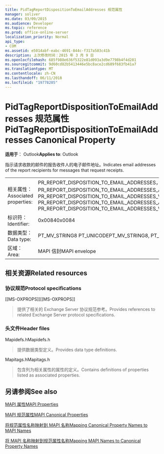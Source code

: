```yaml
---
title: PidTagReportDispositionToEmailAddresses 规范属性
manager: soliver
ms.date: 03/09/2015
ms.audience: Developer
ms.topic: reference
ms.prod: office-online-server
localization_priority: Normal
api_type:
- COM
ms.assetid: e5014abf-eabc-4691-844c-f317a503c41b
description: 上次修改时间：2015 年 3 月 9 日
ms.openlocfilehash: 685f988e636f5322e81d093a3d9e7798b4f4d281
ms.sourcegitcommit: 9d60cd82b5413446e5bc8ace2cd689f683fb41a7
ms.translationtype: MT
ms.contentlocale: zh-CN
ms.lasthandoff: 06/11/2018
ms.locfileid: "19778205"
---
```

# <a name="pidtagreportdispositiontoemailaddresses-canonical-property"></a><span data-ttu-id="c26d0-103">PidTagReportDispositionToEmailAddresses 规范属性</span><span class="sxs-lookup"><span data-stu-id="c26d0-103">PidTagReportDispositionToEmailAddresses Canonical Property</span></span>

  
  
<span data-ttu-id="c26d0-104">**适用于**： Outlook</span><span class="sxs-lookup"><span data-stu-id="c26d0-104">**Applies to**: Outlook</span></span> 
  
<span data-ttu-id="c26d0-105">指示请求收款的邮件的报告收件人的电子邮件地址。</span><span class="sxs-lookup"><span data-stu-id="c26d0-105">Indicates email addresses of the report recipients for messages that request receipts.</span></span>
  
|||
|:-----|:-----|
|<span data-ttu-id="c26d0-106">相关属性：</span><span class="sxs-lookup"><span data-stu-id="c26d0-106">Associated properties:</span></span>  <br/> |<span data-ttu-id="c26d0-107">PR_REPORT_DISPOSITION_TO_EMAIL_ADDRESSES，PR_REPORT_DISPOSITION_TO_EMAIL_ADDRESSES_A，PR_REPORT_DISPOSITION_TO_EMAIL_ADDRESSES_W</span><span class="sxs-lookup"><span data-stu-id="c26d0-107">PR_REPORT_DISPOSITION_TO_EMAIL_ADDRESSES, PR_REPORT_DISPOSITION_TO_EMAIL_ADDRESSES_A, PR_REPORT_DISPOSITION_TO_EMAIL_ADDRESSES_W</span></span>  <br/> |
|<span data-ttu-id="c26d0-108">标识符：</span><span class="sxs-lookup"><span data-stu-id="c26d0-108">Identifier:</span></span>  <br/> |<span data-ttu-id="c26d0-109">0x0084</span><span class="sxs-lookup"><span data-stu-id="c26d0-109">0x0084</span></span>  <br/> |
|<span data-ttu-id="c26d0-110">数据类型：</span><span class="sxs-lookup"><span data-stu-id="c26d0-110">Data type:</span></span>  <br/> |<span data-ttu-id="c26d0-111">PT_MV_STRING8 PT_UNICODE</span><span class="sxs-lookup"><span data-stu-id="c26d0-111">PT_MV_STRING8, PT_UNICODE</span></span>  <br/> |
|<span data-ttu-id="c26d0-112">区域：</span><span class="sxs-lookup"><span data-stu-id="c26d0-112">Area:</span></span>  <br/> |<span data-ttu-id="c26d0-113">MAPI 信封</span><span class="sxs-lookup"><span data-stu-id="c26d0-113">MAPI envelope</span></span>  <br/> |
   
## <a name="related-resources"></a><span data-ttu-id="c26d0-114">相关资源</span><span class="sxs-lookup"><span data-stu-id="c26d0-114">Related resources</span></span>

### <a name="protocol-specifications"></a><span data-ttu-id="c26d0-115">协议规范</span><span class="sxs-lookup"><span data-stu-id="c26d0-115">Protocol specifications</span></span>

<span data-ttu-id="c26d0-116">[[MS-OXPROPS]]</span><span class="sxs-lookup"><span data-stu-id="c26d0-116">[[MS-OXPROPS]]</span></span> 
  
> <span data-ttu-id="c26d0-117">提供了相关的 Exchange Server 协议规范参考。</span><span class="sxs-lookup"><span data-stu-id="c26d0-117">Provides references to related Exchange Server protocol specifications.</span></span>
    
### <a name="header-files"></a><span data-ttu-id="c26d0-118">头文件</span><span class="sxs-lookup"><span data-stu-id="c26d0-118">Header files</span></span>

<span data-ttu-id="c26d0-119">Mapidefs.h</span><span class="sxs-lookup"><span data-stu-id="c26d0-119">Mapidefs.h</span></span>
  
> <span data-ttu-id="c26d0-120">提供数据类型定义。</span><span class="sxs-lookup"><span data-stu-id="c26d0-120">Provides data type definitions.</span></span>
    
<span data-ttu-id="c26d0-121">Mapitags.h</span><span class="sxs-lookup"><span data-stu-id="c26d0-121">Mapitags.h</span></span>
  
> <span data-ttu-id="c26d0-122">包含列为相关属性的属性的定义。</span><span class="sxs-lookup"><span data-stu-id="c26d0-122">Contains definitions of properties listed as associated properties.</span></span>
    
## <a name="see-also"></a><span data-ttu-id="c26d0-123">另请参阅</span><span class="sxs-lookup"><span data-stu-id="c26d0-123">See also</span></span>



[<span data-ttu-id="c26d0-124">MAPI 属性</span><span class="sxs-lookup"><span data-stu-id="c26d0-124">MAPI Properties</span></span>](mapi-properties.md)
  
[<span data-ttu-id="c26d0-125">MAPI 规范属性</span><span class="sxs-lookup"><span data-stu-id="c26d0-125">MAPI Canonical Properties</span></span>](mapi-canonical-properties.md)
  
[<span data-ttu-id="c26d0-126">将规范属性名称映射到 MAPI 名称</span><span class="sxs-lookup"><span data-stu-id="c26d0-126">Mapping Canonical Property Names to MAPI Names</span></span>](mapping-canonical-property-names-to-mapi-names.md)
  
[<span data-ttu-id="c26d0-127">将 MAPI 名称映射到规范属性名称</span><span class="sxs-lookup"><span data-stu-id="c26d0-127">Mapping MAPI Names to Canonical Property Names</span></span>](mapping-mapi-names-to-canonical-property-names.md)

